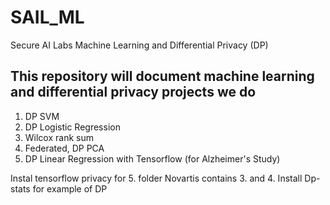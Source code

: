 # SAIL_ML
Secure AI Labs Machine Learning and Differential Privacy (DP)

## This repository will document machine learning and differential privacy projects we do

1. DP SVM
2. DP Logistic Regression
3. Wilcox rank sum
4. Federated, DP PCA
5. DP Linear Regression with Tensorflow (for Alzheimer's Study)

Instal tensorflow privacy for 5. 
folder Novartis contains 3. and 4. 
Install Dp-stats for example of DP